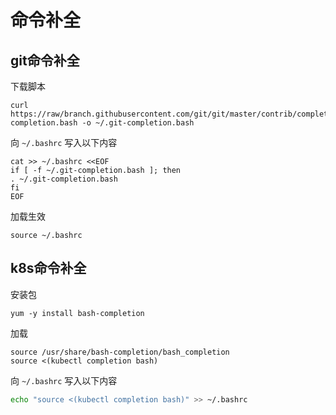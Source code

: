 # 命令补全

## git命令补全

下载脚本

```shell
curl https://raw/branch.githubusercontent.com/git/git/master/contrib/completion/git-completion.bash -o ~/.git-completion.bash
```



向 `~/.bashrc` 写入以下内容

```shell
cat >> ~/.bashrc <<EOF
if [ -f ~/.git-completion.bash ]; then
. ~/.git-completion.bash
fi
EOF
```



加载生效

```shell
source ~/.bashrc
```



## k8s命令补全

安装包

```shell
yum -y install bash-completion
```



加载

```
source /usr/share/bash-completion/bash_completion
source <(kubectl completion bash)
```



向 `~/.bashrc` 写入以下内容

```sh
echo "source <(kubectl completion bash)" >> ~/.bashrc
```

